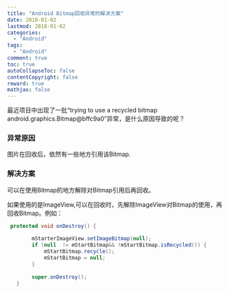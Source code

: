 ```yaml
---
title: "Android Bitmap回收异常的解决方案"
date: 2018-01-02
lastmod: 2018-01-02
categories:
  - "Android"
tags:
  - "Android"
comment: true
toc: true
autoCollapseToc: false
contentCopyright: false
reward: true
mathjax: false
---
```


最近项目中出现了一批“trying to use a recycled bitmap android.graphics.Bitmap@bffc9a0”异常，是什么原因导致的呢？

### 异常原因

图片在回收后，依然有一些地方引用该Bitmap.

### 解决方案

可以在使用Bitmap的地方解除对Bitmap引用后再回收。

如果使用的是ImageView,可以在回收时，先解除ImageView对Bitmap的使用，再回收Bitmap。例如：

```java
 protected void onDestroy() {
    
        mStarterImageView.setImageBitmap(null);
        if (null  != mStartBitmap&& !mStartBitmap.isRecycled()) {
            mStartBitmap.recycle();
            mStartBitmap = null;
        }
        
        super.onDestroy();
   }
```